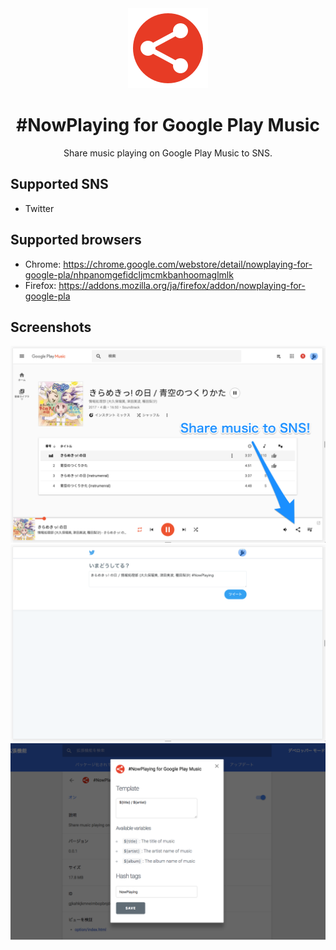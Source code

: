 <div align="center">

<a href="https://chrome.google.com/webstore/detail/nowplaying-for-google-pla/nhpanomgefidcljmcmkbanhoomaglmlk" title="#NowPlaying for Google Play Music" target="_blank" rel="noopener">
  <img alt="Logo"src="./img/logo-128.png?raw=true">
</a>

# #NowPlaying for Google Play Music

Share music playing on Google Play Music to SNS.

</div>

## Supported SNS

- Twitter

## Supported browsers

- Chrome: <https://chrome.google.com/webstore/detail/nowplaying-for-google-pla/nhpanomgefidcljmcmkbanhoomaglmlk>
- Firefox: <https://addons.mozilla.org/ja/firefox/addon/nowplaying-for-google-pla>

## Screenshots

![Screenshot 1](./img/screenshot1.png?raw=true 'Screenshot 1') ![Screenshot 2](./img/screenshot2.png?raw=true 'Screenshot 2') ![Screenshot 3](./img/screenshot3.png?raw=true 'Screenshot 3')
